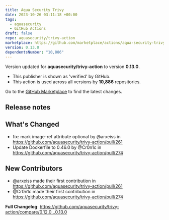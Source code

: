 ```yaml
---
title: Aqua Security Trivy
date: 2023-10-26 03:11:18 +00:00
tags:
  - aquasecurity
  - GitHub Actions
draft: false
repo: aquasecurity/trivy-action
marketplace: https://github.com/marketplace/actions/aqua-security-trivy
version: 0.13.0
dependentsNumber: "10,886"
---
```



Version updated for **aquasecurity/trivy-action** to version **0.13.0**.
- This publisher is shown as 'verified' by GitHub.
- This action is used across all versions by **10,886** repositories.

Go to the [GitHub Marketplace](https://github.com/marketplace/actions/aqua-security-trivy) to find the latest changes.

## Release notes

## What's Changed
* fix: mark image-ref attribute optional by @arxeiss in https://github.com/aquasecurity/trivy-action/pull/261
* Update Dockerfile to 0.46.0 by @Cr0n1c in https://github.com/aquasecurity/trivy-action/pull/274

## New Contributors
* @arxeiss made their first contribution in https://github.com/aquasecurity/trivy-action/pull/261
* @Cr0n1c made their first contribution in https://github.com/aquasecurity/trivy-action/pull/274

**Full Changelog**: https://github.com/aquasecurity/trivy-action/compare/0.12.0...0.13.0
